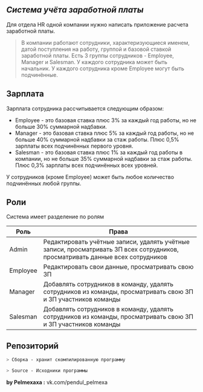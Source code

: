 
## _Система учёта заработной платы_


Для отдела HR одной компании нужно написать приложение расчета заработной платы.

> В компании работают сотрудники, характеризующиеся именем, датой поступления на работу, группой и базовой ставкой заработной платы.
Есть 3 группы сотрудников - Employee, Manager и Salesman. У каждого сотрудника может быть начальник. У каждого сотрудника кроме Employee могут быть подчинённые.



## Зарплата

Зарплата сотрудника рассчитывается следующим образом:

- Employee - это базовая ставка плюс 3% за каждый год работы, но не больше 30% суммарной надбавки. 
- Manager - это базовая ставка плюс 5% за каждый год работы, но не больше 40% суммарной надбавки за стаж работы. Плюс 0,5% зарплаты всех подчинённых первого уровня.
- Salesman - это базовая ставка плюс 1% за каждый год работы в компании, но не больше 35% суммарной надбавки за стаж работы. Плюс 0,3% зарплаты всех подчинённых всех уровней.

У сотрудников (кроме Employee) может быть любое количество подчинённых любой
группы.

## Роли

Система имеет разделение по ролям

| Роль | Права |
| ------ | ------ |
| Admin | Редактировать учётные записи, удалять учётные записи, просматривать ЗП всех сотрудников, просматривать данные всех сотрудников |
| Employee | Редактировать свои данные, просматривать свою ЗП |
| Manager | Добавлять сотрудников в команду, удалять сотрудников из команды, просматривать свою ЗП и ЗП участников команды |
| Salesman | Добавлять сотрудников в команду, удалять сотрудников из команды, просматривать свою ЗП и ЗП участников команды |


## Репозиторий

```sh
> Сборка - хранит скомпилированную программу
```
```sh
> Source - Исходники программы
```

**by Pelmexaxa :** vk.com/pendul_pelmexa
